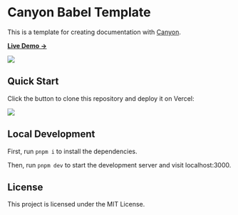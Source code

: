 # Canyon Babel Template

This is a template for creating documentation with [Canyon](https://nextra.site).

[**Live Demo →**](https://canyon-babel-template.vercel.app)

[![](.github/screenshot.png)](https://canyon-babel-template.vercel.app)

## Quick Start

Click the button to clone this repository and deploy it on Vercel:

[![](https://vercel.com/button)](https://vercel.com/new/clone?s=https%3A%2F%2Fgithub.com%2Fshuding%2Fcanyon-babel-template&showOptionalTeamCreation=false)

## Local Development

First, run `pnpm i` to install the dependencies.

Then, run `pnpm dev` to start the development server and visit localhost:3000.

## License

This project is licensed under the MIT License.
